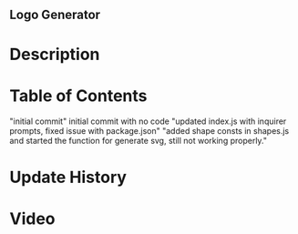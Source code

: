 ## Logo Generator

# Description

# Table of Contents

"initial commit" initial commit with no code
"updated index.js with inquirer prompts, fixed issue with package.json"
"added shape consts in shapes.js and started the function for generate svg, still not working properly." 

# Update History 

# Video 



